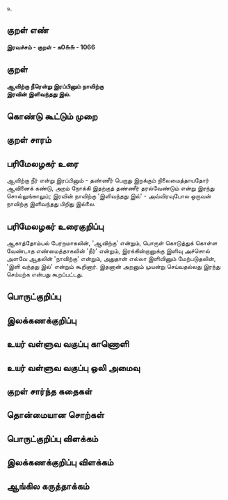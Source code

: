 உ

## குறள் எண் 

**இரவச்சம் - குறள் - க0௬௬ - 1066**

## குறள் 

**ஆவிற்கு நீரென்று இரப்பினும் நாவிற்கு  
இரவின் இளிவந்தது இல்.** 

## கொண்டு கூட்டும் முறை


## குறள் சாரம் 


## பரிமேலழகர் உரை

ஆவிற்கு நீர் என்று இரப்பினும் - தண்ணீர் பெறாது இறக்கும் நிலைமைத்தாயதோர் ஆவினைக் கண்டு, அறம் நோக்கி இதற்குத் தண்ணீர் தரல்வேண்டும் என்று இரந்து சொல்லுங்காலும்; இரவின் நாவிற்கு 'இளிவந்தது இல்' - அவ்விரவுபோல ஒருவன் நாவிற்கு இளிவந்தது பிறிது இல்லை.

## பரிமேலழகர் உரைகுறிப்பு   

ஆகாத்தோம்பல் பேரறமாகலின், 'ஆவிற்கு' என்றும், பொருள் கொடுத்துக் கொள்ள வேண்டாத எண்மைத்தாகலின் 'நீர்' என்றும், இரக்கின்றானுக்கு இளிவு அச்சொல் அளவே ஆதலின் 'நாவிற்கு' என்றும், அதுதான் எல்லா இளிவினும் மேற்படுதலின், 'இளி வந்தது இல்' என்றும் கூறினார். இதனான் அறனும் முயன்று செய்வதல்லது இரந்து செய்யற்க என்பது கூறப்பட்டது.

## பொருட்குறிப்பு 


## இலக்கணக்குறிப்பு  


## உயர் வள்ளுவ வகுப்பு காணொளி


## உயர் வள்ளுவ வகுப்பு ஒலி அமைவு 

 
## குறள் சார்ந்த கதைகள் 


## தொன்மையான சொற்கள்


## பொருட்குறிப்பு விளக்கம்


## இலக்கணக்குறிப்பு விளக்கம்


## ஆங்கில கருத்தாக்கம் 


